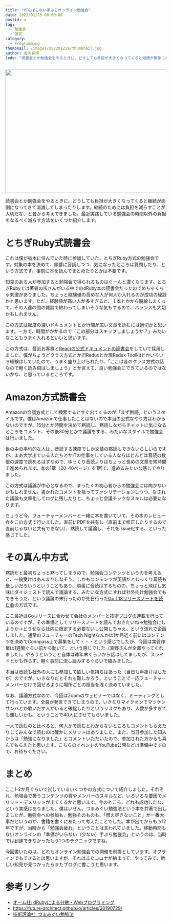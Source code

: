 ```yaml
---
title: "がんばらない手ぶらオンライン勉強会"
date: 2022/01/25 00:00:00
postid: a
tag:
  - 勉強会
  - 運営
category:
  - Programming
thumbnail: /images/20220125a/thumbnail.jpg
author: 澁川喜規
lede: "読書会とか勉強会をやるときに、どうしても負担が大きくなってくると継続が面倒になってきて消滅してしまったりします。継続のためには負担を減らすことが大切だな、と昔から考えてきました。最近実践している勉強会の時間以外の負担をなるべく減らす方法をいくつか紹介します。"
---
```


<img src="/images/20220125a/video-conference-gb478cc247_640.jpg" title="Alexandra_KochによるPixabay<からの画像" alt="" width="640" height="384">

読書会とか勉強会をやるときに、どうしても負担が大きくなってくると継続が面倒になってきて消滅してしまったりします。継続のためには負担を減らすことが大切だな、と昔から考えてきました。最近実践している勉強会の時間以外の負担をなるべく減らす方法をいくつか紹介します。

# とちぎRuby式読書会

これは僕が栃木に住んでいた時に参加していた、とちぎRuby方式の勉強会です。対象の本を決めて、順番に音読しつつ、気になったところは質問したり、という方式です。事前に本を読んでまとめたりとかは不要です。

知見のある人が参加すると勉強会で得られるものはぐーんと濃くなります。とちぎRubyでは著者の咳さんがいる中でのdRuby本の読書会だったのでめちゃくちゃ刺激がありました。ちょっと経験値の高めな人が何人か入れるのが成功の秘訣かと思います。ただ、経験値が高い人が多すぎると、ｌ本とかから脱線しまくって、その人達の間の雑談で終わってしまいそうな気もするので、バランスも大切かもしれません。

この方式は密度の濃いドキュメントとか行間が広い文章を読むには適切かと思います。一方で、時間がかかるので「この部分はスキップしましょうか？」みたいなこともうまく入れるといいと思います。

この方式は、最近お客様と[Reactの公式ドキュメントの読書会](https://ja.reactjs.org/docs/getting-started.html)をしていて採用しました。僕がちょうどクラス方式とか旧Reduxとか現Redux Toolkitとかいろいろ経験はしていたので、うまく盛り上げられたり、「ここは昔のクラス方式の話なので軽く読み飛ばしましょう」とか言えて、良い勉強会にできているのではないかな、と思っているところです。

# Amazon方式読書会

Amazonの会議方式として検索するとすぐ出てくるのが「まず黙読」というスタイルです。僕はAmazonで仕事したことはないので本当の公式なやり方はわからないのですが、15分とか時間を決めて黙読し、黙読しながらチャットに気になるところをコメント、その後30分とかで議論をする、みたいなスタイルで勉強会は行いました。

世の中の平均的な人は、音読する速度でしか文章の黙読もできないらしいのですが、まあ大学出ている人たちとかITの仕事をしている人ならほとんどは音読の数倍の速度で読めるはずなので、ゆっくり音読よりはちょっと長めの文章を短時間で進められます。本の1章（20-40ページ）を1回で、進めるみたいな感じでやりました。

この方式は議論が中心となるので、まったくの初心者からの勉強会には向かないかもしれません。書かれたコメントを拾ってファシリテーションしつつ、なされた議論も文章化してログに残したりと、ちょっと会議チックなスキルは必要になります。

ちょうど今、フューチャーメンバーと一緒に本を書いていて、その本のレビュー会をこの方式で行いました。直前にPDFを共有し（直前まで修正したりするので直前じゃないと共有できない）、黙読して議論し、それをissue化する、といった感じでした。

# その真ん中方式

黙読だと最初ちょっと黙ってしまうので、勉強会コンテンツというのを考えると、一般受けはあんまりしなそう、しかもコンテンツが英語だとじっくり音読も厳しいだろいうということもあり、順番に音読はするものの、ちょっと飛ばし気味にダイジェストで読んで議論する、みたいな方式にすれば社外向け勉強会でもできそうだ、という議論の末行ったのが先日行った[Go 1.18リリースノートを読む会](https://future.connpass.com/event/235852/)の方式です。

ここ最近はGoリリースに合わせて会社のメンバーと技術ブログの連載を行っているのですが、その準備としてリリースノートを読んでおきたいね→勉強会にしようか→どうせなら社内に限定する必要ないし公開しちゃえ、という流れで企画しました。通常のフューチャーのTech Nightなんかは1か月近く前にはコンテンツを決めてConnpass上で募集をして・・・という感じでしたが、今回は実質作業は1週間ぐらい前から動いて、という感じでした（真野さんが全部やってくれました）。やろうということ自体は昨年末ぐらいから話はしてましたが、スライドとかも作らず、軽く事前に流し読みするぐらいで臨みました。

本当は音読も社外の人にも参加して欲しい気持ちはあった（当日も声掛けはしたが）のですが、いきなりだとそれも難しかろう、ということで一応フューチャーメンバーだけで回せるように場所ごとの担当を浅く決めていました。

なお、議論方式なので、今回はZoomのウェビナーではなく、ミーティングとして行っています。全員が発言できてしまうので、いきなりマイクオンでマツケンサンバとか歌いだす人がいると破綻したりというリスクもあり、人数が多すぎても難しいかも、ということで40人にさせてもらいました。

一人で読むのと比べると、何人かで読むとわからないところもコメントもらえたりしてみんなで読むのは確かにメリットはありました。また、当日参加した知人からは「勉強になりました」とコメントいただいたので、参加された方からも喜んでもらえたと思います。こちらのイベントのYouTube公開などは準備中ですので、お待ちください。

# まとめ

ここ1-2か月ぐらいで試しているいくつかの方式について紹介しました。それぞれ、勉強会で扱うコンテンツの質やメンバーのスキルなど、いろいろな要因でメリット・デメリットが出てくるかと思います。今のところ、どれも成功したな、という実感はありました。僕はいぜん、つまみぐい勉強法という本を共著で出しましたが、勉強会への参加も、勉強そのものも、「燃え尽きないこと」が一番大事だというのが、書籍を書くにあたって考えたことでした。本が出てからもう12年ですが、当時から「勉強会疲れ」ということは言われていました。移動時間もないオンラインの「準備がいらない（少ない）手ぶら勉強会」というのは、当時では到達できなかったもう1つのテクニックですね。

今回書いたのは、どれもオンライン勉強会での開催を前提としています。オフラインでもできるとは思いますが、それはまたコロナが納まって、やってみて、新しい知見が見つかったらまたブログに書こうと思います。

# 参考リンク

* [オーム社: dRubyによる分散・Webプログラミング](https://www.ohmsha.co.jp/book/9784274066092/)
* https://future-architect.github.io/articles/20190729/
* [技術評論社: つまみぐい勉強法](https://gihyo.jp/dp/ebook/2012/978-4-7741-5265-3)
